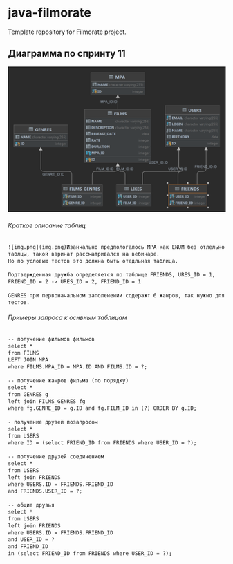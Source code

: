 # java-filmorate
Template repository for Filmorate project.

## Диаграмма по спринту 11


![diagram](/diagram.png)

###### Краткое описание таблиц
```
![img.png](img.png)Изанчально предпологалось MPA как ENUM без отлельно таблцы, такой варинат рассматривался на вебинаре. 
Но по условию тестов это должна быть отедльная таблица.

Подтвержденная дружба определяется по таблице FRIENDS, URES_ID = 1, FRIEND_ID = 2 -> URES_ID = 2, FRIEND_ID = 1 

GENRES при первоначальном заполенении содеражт 6 жанров, так нужно для тестов.
```
###### Примеры запроса к оснвным таблицам
```
-- получение фильмов фильмов
select * 
from FILMS 
LEFT JOIN MPA 
where FILMS.MPA_ID = MPA.ID AND FILMS.ID = ?;

-- получение жанров фильма (по порядку)
select * 
from GENRES g 
left join FILMS_GENRES fg 
where fg.GENRE_ID = g.ID and fg.FILM_ID in (?) ORDER BY g.ID;

- получение друзей позапросом
select * 
from USERS 
where ID = (select FRIEND_ID from FRIENDS where USER_ID = ?);

-- получение друзей соединением
select * 
from USERS 
left join FRIENDS 
where USERS.ID = FRIENDS.FRIEND_ID 
and FRIENDS.USER_ID = ?;

-- общие друзья
select * 
from USERS 
left join FRIENDS 
where USERS.ID = FRIENDS.FRIEND_ID 
and USER_ID = ? 
and FRIEND_ID 
in (select FRIEND_ID from FRIENDS where USER_ID = ?);

```
